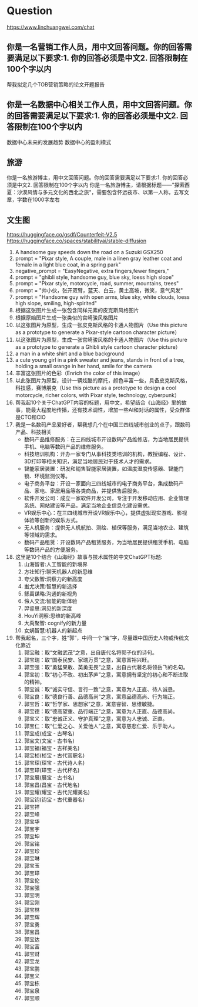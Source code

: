 # Question
https://www.linchuangwei.com/chat
## 你是一名营销工作人员，用中文回答问题。你的回答需要满足以下要求:1. 你的回答必须是中文2. 回答限制在100个字以内
帮我拟定几个TOB营销策略的论文开题报告
## 你是一名数据中心相关工作人员，用中文回答问题。你的回答需要满足以下要求:1. 你的回答必须是中文2. 回答限制在100个字以内
数据中心未来的发展趋势
数据中心的盈利模式
## 旅游
你是一名旅游博主，用中文回答问题。你的回答需要满足以下要求:1. 你的回答必须是中文2. 回答限制在100个字以内
你是一名旅游博主，请根据标题——"探索西夏：沙漠风情与多元文化的西北之旅"，需要包含怀远夜市、以第一人称，去写文章，字数在1000字左右
## 文生图
https://huggingface.co/gsdf/Counterfeit-V2.5
https://huggingface.co/spaces/stabilityai/stable-diffusion

1. A handsome guy speeds down the road on a Suzuki GSX250
2. prompt = "Pixar style, A couple, male in a linen gray leather coat and female in a light blue coat, in a spring park"
3. negative_prompt = "EasyNegative, extra fingers,fewer fingers,"
4. prompt = "ghibli style, handsome guy, blue sky, loess high slope"
5. prompt = "Pixar style, motorcycle, road, summer, mountains, trees"
6. prompt = "帅小伙，张开双臂，蓝天、白云，黄土高坡，微笑，意气风发"
7. prompt = "Handsome guy with open arms, blue sky, white clouds, loess high slope, smiling, high-spirited"
8. 根据这张图片生成一张包含同样元素的皮克斯风格图片
9. 根据原始图片生成一张类似的宫崎骏风格图片
10. 以这张图片为原型，生成一张皮克斯风格的卡通人物图片（Use this picture as a prototype to generate a Pixar-style cartoon character picture）
11. 以这张图片为原型，生成一张宫崎骏风格的卡通人物图片（Use this picture as a prototype to generate a Ghibli style cartoon character picture）
12. a man in a white shirt and a blue background
13. a cute young girl in a pink sweater and jeans, stands in front of a tree, holding a small orange in her hand, smile for the camera
14. 丰富这张图片的色彩（Enrich the color of this image）
15. 以此张图片为原型，设计一辆炫酷的摩托，颜色丰富一些，具备皮克斯风格，科技感，赛博朋克（Use this picture as a prototype to design a cool motorcycle, richer colors, with Pixar style, technology, cyberpunk）
16. 帮我起10个关于ChatGPT内容的标题，用中文，希望结合《山海经》里的故事，能最大程度地传播，还有技术调性，增加一些AI和对话的属性，受众群体是CTO和CIO
17. 我是一名数码产品爱好者，帮我想几个在中国三四线城市创业的点子，跟数码产品、科技相关
    * 数码产品维修服务：在三四线城市开设数码产品维修店，为当地居民提供手机、电脑等数码产品的维修服务。
    * 科技培训机构：开办一家专门从事科技类培训的机构，教授编程、设计、3D打印等相关知识，满足当地居民对于技术人才的需求。
    * 智能家居装置：研发和销售智能家居装置，如温度湿度传感器、智能门锁、环境监测仪等。
    * 电子商务平台：开设一家面向三四线城市的电子商务平台，集成数码产品、家电、家居用品等各类商品，并提供售后服务。
    * 软件开发公司：成立一家软件开发公司，专注于开发移动应用、企业管理系统、网站建设等产品，满足当地企业信息化建设需求。
    * VR娱乐中心：在三四线城市开设VR娱乐中心，提供虚拟现实游戏、影视体验等创新的娱乐方式。
    * 无人机服务：提供无人机航拍、测绘、植保等服务，满足当地农业、建筑等领域的需求。
    * 数码产品租赁：开设数码产品租赁服务，为当地居民提供租赁手机、电脑等数码产品的方便服务。
18. 这里是10个结合《山海经》故事与技术属性的中文ChatGPT标题:
    1. 山海智者:人工智能的新境界
    2. 方壮知行:聊天机器人的新思维 
    3. 夸父数智:洞察力的新高度 
    4. 蚩尤决策:智慧的新选择
    5. 鲧禹谋略:沟通的新视角
    6. 伶人交流:智能的新体验
    7. 羿睿思:洞见的新深度
    8. HouYi洞察:思维的新高峰
    9. 大禹聚智: cognify的新力量
    10. 女娲智慧:机器人的新起点 
19. 帮我起名，三个字，姓“郭”，中间一个“宝”字，尽量跟中国历史人物或传统文化靠近
    1. 郭宝融：取“文融武茂”之意，出自唐代名将郭子仪的诗句。
    2. 郭宝瑞：取“国泰民安、家瑞万贯”之意，寓意富裕兴旺。
    3. 郭宝强：取“勇猛果敢、英勇无畏”之意，出自古代著名将领岳飞的名句。
    4. 郭宝初：取“初心不改、初出茅庐”之意，寓意拥有坚定的初心和不断进取的精神。
    5. 郭宝诚：取“诚实守信、言行一致”之意，寓意为人正直、待人诚恳。
    6. 郭宝良：取“德良行善、品德高尚”之意，寓意品德高尚、行为端正。
    7. 郭宝哲：取“哲学家、思想家”之意，寓意睿智、思维敏捷。
    8. 郭宝德：取“德高望重、品行端正”之意，寓意为人正直、品德高尚。
    9. 郭宝义：取“忠诚正义、守护真理”之意，寓意为人忠诚、正直。
    10. 郭宝仁：取“仁爱之心、关爱他人”之意，寓意慈悲仁爱、乐于助人。
    11. 郭宝成(成宝 - 古琴名)
    12. 郭宝文(文宝 - 古书名) 
    13. 郭宝福(福宝 - 吉祥美名)
    14. 郭宝桢(桢宝 - 古代官职名)
    15. 郭宝琛(琛宝 - 古代诗人名)
    16. 郭宝璋(璋宝 - 古代杯名)
    17. 郭宝展(展宝 - 古书名)
    18. 郭宝昌(昌宝 - 古代地名) 
    19. 郭宝耀(耀宝 - 古代光耀美名)
    20. 郭宝钧(钧宝 - 古代重器名)
    21. 郭宝祥
    22. 郭宝峰
    23. 郭宝华
    24. 郭宝宇
    25. 郭宝坤
    26. 郭宝铭
    27. 郭宝珍
    28. 郭宝琳
    29. 郭宝玉
    30. 郭宝璋
    31. 郭宝伦
    32. 郭宝强
    33. 郭宝明
    34. 郭宝刚
    35. 郭宝林
    36. 郭宝辉
    37. 郭宝勇
    38. 郭宝昌
    39. 郭宝达
    40. 郭宝富
    41. 郭宝财
    42. 郭宝龙
    43. 郭宝鹏
    44. 郭宝义
    45. 郭宝栋
    46. 郭宝泉
    47. 郭宝顺